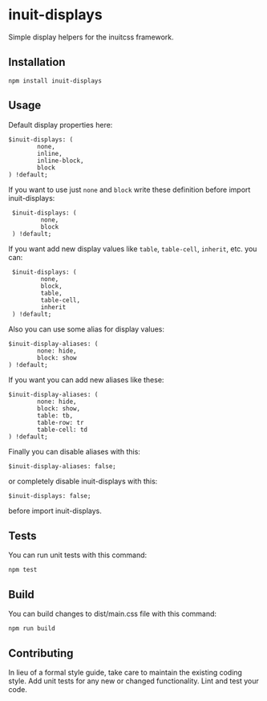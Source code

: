 # inuit-displays
Simple display helpers for the inuitcss framework.

## Installation

  `npm install inuit-displays`

## Usage

Default display properties here:

    $inuit-displays: (
            none,
            inline,
            inline-block,
            block
    ) !default;

If you want to use just `none` and `block` write these definition before import inuit-displays:
 
     $inuit-displays: (
             none,
             block
     ) !default;

If you want add new display values like `table`, `table-cell`, `inherit`, etc. you can:

     $inuit-displays: (
             none,
             block,
             table,
             table-cell,
             inherit
     ) !default;

Also you can use some alias for display values:
 
    $inuit-display-aliases: (
            none: hide,
            block: show
    ) !default;

If you want you can add new aliases like these:

    $inuit-display-aliases: (
            none: hide,
            block: show,
            table: tb,
            table-row: tr
            table-cell: td
    ) !default;

Finally you can disable aliases with this:

    $inuit-display-aliases: false;

or completely disable inuit-displays with this:

    $inuit-displays: false;

before import inuit-displays.

## Tests

You can run unit tests with this command:

  `npm test`

## Build

You can build changes to dist/main.css file with this command:

  `npm run build`

## Contributing

In lieu of a formal style guide, take care to maintain the existing coding style. Add unit tests for any new or changed functionality. Lint and test your code.